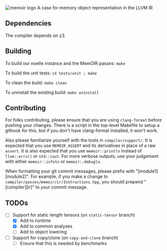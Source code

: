 ![memoir logo](memoir_logo.png)
A case for memory object representation in the LLVM IR

## Dependencies
The compiler depends on z3.

## Building
To build our noelle instance and the MemOIR passes:
`make`

To build the unit tests:
`cd tests/unit ; make`

To clean the build:
`make clean`

To uninstall the existing build:
`make uninstall`

## Contributing
For folks contributing, please ensure that you are using `clang-format` before pushing your changes.
There is a script in the top-level Makefile to setup a githook for this, but if you don't have clang-format installed, it won't work.

Also please familiarize yourself with the tools in `compiler/support/`.
It is expected that you use `MEMOIR_ASSERT` and its derivatives in place of a raw `assert`.
It is also expected that you use `memoir::println` instead of `llvm::errs()` or `std::cout`.
For more verbose outputs, use your judgement with either `memoir::infoln` or  `memoir::debugln`.

When formatting your git commit messages, please prefix with "[module1][module2]".
For example, if you make a change to `compiler/passes/memoir/ir/Instructions.hpp`, you should prepend "[compiler][ir]" to your commit message.


## TODOs
- [ ] Support for static length tensors (on `static-tensor` branch)
  - [x] Add to runtime
  - [x] Add to common analyses
  - [ ] Add to object lowering
- [ ] Support for copy/clone (on `copy-and-clone` branch)
  - [ ] Ensure that this is needed by benchmarks
